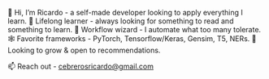 👋 Hi, I’m Ricardo - a self-made developer looking to apply everything I learn.
🧠 Lifelong learner - always looking for something to read and something to learn.
🤖 Workflow wizard - I automate what too many tolerate.
🕸️ Favorite frameworks - PyTorch, Tensorflow/Keras, Gensim, T5, NERs. 
🌱 Looking to grow & open to recommendations.

📫 Reach out - cebrerosricardo@gmail.com
